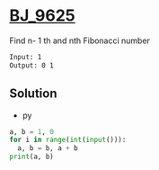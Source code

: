 # [BJ_9625](https://acmicpc.net/problem/9625)

Find n- 1 th and nth Fibonacci number

```txt
Input: 1
Output: 0 1
```

## Solution

* py

```py
a, b = 1, 0
for i in range(int(input())):
  a, b = b, a + b
print(a, b)
```
